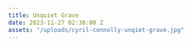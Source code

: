 ```yaml
---
title: Unquiet Grave
date: 2023-11-27 02:38:00 Z
assets: "/uploads/cyril-connolly-unqiet-grave.jpg"
---
```


